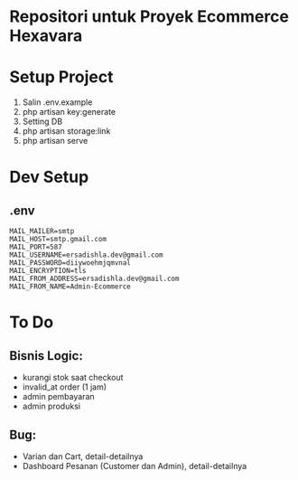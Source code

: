# Repositori untuk Proyek Ecommerce Hexavara

# Setup Project
1. Salin .env.example
2. php artisan key:generate
3. Setting DB
4. php artisan storage:link
5. php artisan serve

# Dev Setup

## .env
```
MAIL_MAILER=smtp
MAIL_HOST=smtp.gmail.com
MAIL_PORT=587
MAIL_USERNAME=ersadishla.dev@gmail.com
MAIL_PASSWORD=diiywoehmjqmvnal
MAIL_ENCRYPTION=tls
MAIL_FROM_ADDRESS=ersadishla.dev@gmail.com
MAIL_FROM_NAME=Admin-Ecommerce
```

# To Do
## Bisnis Logic:
- kurangi stok saat checkout
- invalid_at order (1 jam)
- admin pembayaran
- admin produksi
## Bug:
- Varian dan Cart, detail-detailnya
- Dashboard Pesanan (Customer dan Admin), detail-detailnya
